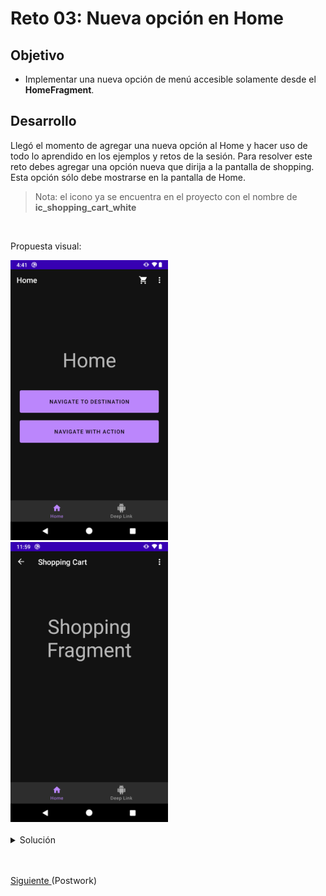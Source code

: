 # Reto 03: Nueva opción en Home

## Objetivo

* Implementar una nueva opción de menú accesible solamente desde el **HomeFragment**.

## Desarrollo

Llegó el momento de agregar una nueva opción al Home y hacer uso de todo lo aprendido en los ejemplos y retos de la sesión.
Para resolver este reto debes agregar una opción nueva que dirija a la pantalla de shopping. Esta opción sólo debe mostrarse en la pantalla de Home.

> Nota: el icono ya se encuentra en el proyecto con el nombre de **ic_shopping_cart_white**

</br>

Propuesta visual:

<img src="assets/01.png" width="50%"/>
<img src="assets/02.png" width="50%"/>

</br>
</br>

<details>
    <summary>Solución</summary>

  Crear main_menu.xml
  
  ```xml
  <?xml version="1.0" encoding="utf-8"?>
  <menu xmlns:android="http://schemas.android.com/apk/res/android"
        xmlns:app="http://schemas.android.com/apk/res-auto">

      <item
          android:id="@+id/shopping_dest"
          android:icon="@drawable/ic_shopping_cart_white"
          android:title="@string/shopping_cart"
          app:showAsAction="ifRoom" />
  </menu>
  ```

  Crear ShoppingFragment

  ```Kotlin
  class ShoppingFragment : Fragment() {
    override fun onCreateView(
        inflater: LayoutInflater,
        container: ViewGroup?,
        savedInstanceState: Bundle?
    ): View? {
        // Inflate the layout for this fragment
        return inflater.inflate(R.layout.shopping_fragment, container, false)
    }
  }
  ```

  Crear layout shoping_fragment.xml

  ```Kotlin
  <androidx.constraintlayout.widget.ConstraintLayout
    xmlns:android="http://schemas.android.com/apk/res/android"
    xmlns:app="http://schemas.android.com/apk/res-auto"
    xmlns:tools="http://schemas.android.com/tools"
    android:layout_width="match_parent"
    android:layout_height="match_parent"
    tools:context=".ShoppingFragment">

    <TextView
        android:id="@+id/text"
        android:layout_width="match_parent"
        android:layout_height="wrap_content"
        android:text="@string/shopping_fragment_text"
        android:textAlignment="center"
        android:textSize="52sp"
        app:layout_constraintBottom_toBottomOf="parent"
        app:layout_constraintEnd_toEndOf="parent"
        app:layout_constraintHorizontal_bias="0.0"
        app:layout_constraintStart_toStartOf="parent"
        app:layout_constraintTop_toTopOf="parent"
        app:layout_constraintVertical_bias="0.25" />

  </androidx.constraintlayout.widget.ConstraintLayout>
  ```

  Agregar a mobile_navigation.xml

  ```xml
  <fragment
    android:id="@+id/shopping_dest"
    android:name="com.bedu.navigation.ShoppingFragment"
    android:label="@string/shopping_cart"
    tools:layout="@layout/shopping_fragment" />
  ```

  Agregar a HomeFragment
  
  ```kotlin
  override fun onCreateOptionsMenu(menu: Menu, inflater: MenuInflater) {
    inflater.inflate(R.menu.main_menu, menu)
  }
  ```

</details>

</br>
</br>

[Siguiente ](../Postwork/README.md)(Postwork)
